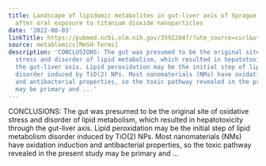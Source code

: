 ```yaml
---
title: Landscape of lipidomic metabolites in gut-liver axis of Sprague-Dawley rats
  after oral exposure to titanium dioxide nanoparticles
date: '2022-08-03'
linkTitle: https://pubmed.ncbi.nlm.nih.gov/35922847/?utm_source=curl&utm_medium=rss&utm_campaign=pubmed-2&utm_content=1Zkrxt7ktlCbHBXEV3v65xxSnkSWNsJ1A6Fq3gBniKhGfIUslK&fc=20210907212339&ff=20220805211845&v=2.17.7
source: metablomics[MeSH Terms]
description: 'CONCLUSIONS: The gut was presumed to be the original site of oxidative
  stress and disorder of lipid metabolism, which resulted in hepatotoxicity through
  the gut-liver axis. Lipid peroxidation may be the initial step of lipid metabolism
  disorder induced by TiO(2) NPs. Most nanomaterials (NMs) have oxidation induction
  and antibacterial properties, so the toxic pathway revealed in the present study
  may be primary and ...'
---
```

CONCLUSIONS: The gut was presumed to be the original site of oxidative stress and disorder of lipid metabolism, which resulted in hepatotoxicity through the gut-liver axis. Lipid peroxidation may be the initial step of lipid metabolism disorder induced by TiO(2) NPs. Most nanomaterials (NMs) have oxidation induction and antibacterial properties, so the toxic pathway revealed in the present study may be primary and ...